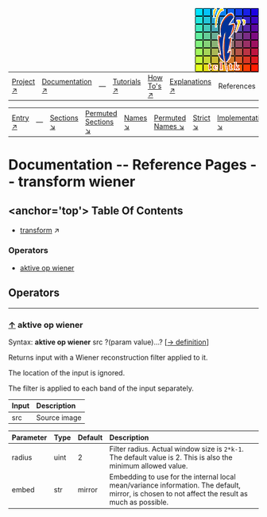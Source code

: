 <img src='../assets/aktive-logo-128.png' style='float:right;'>

||||||||
|---|---|---|---|---|---|---|
|[Project ↗](../../README.md)|[Documentation ↗](../index.md)|&mdash;|[Tutorials ↗](../tutorials.md)|[How To's ↗](../howtos.md)|[Explanations ↗](../explanations.md)|References|

|||||||||
|---|---|---|---|---|---|---|---|
|[Entry ↗](index.md)|&mdash;|[Sections ↘](bysection.md)|[Permuted Sections ↘](bypsection.md)|[Names ↘](byname.md)|[Permuted Names ↘](bypname.md)|[Strict ↘](strict.md)|[Implementations ↘](bylang.md)|

# Documentation -- Reference Pages -- transform wiener

## <anchor='top'> Table Of Contents

  - [transform](transform.md) ↗


### Operators

 - [aktive op wiener](#op_wiener)

## Operators

---
### [↑](#top) <a name='op_wiener'></a> aktive op wiener

Syntax: __aktive op wiener__ src ?(param value)...? [[→ definition](../../../../file?ci=trunk&ln=10&name=etc/transformer/filter/wiener.tcl)]

Returns input with a Wiener reconstruction filter applied to it.

The location of the input is ignored.

The filter is applied to each band of the input separately.

|Input|Description|
|:---|:---|
|src|Source image|

|Parameter|Type|Default|Description|
|:---|:---|:---|:---|
|radius|uint|2|Filter radius. Actual window size is `2*k-1`. The default value is 2. This is also the minimum allowed value.|
|embed|str|mirror|Embedding to use for the internal local mean/variance information. The default, mirror, is chosen to not affect the result as much as possible.|

